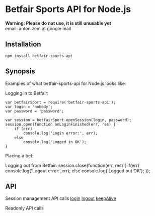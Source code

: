 Betfair Sports API for Node.js
===========================

**Warning: Please do not use, it is still unusable yet**<br>
email: anton.zem at google mail

Installation
------------

    npm install betfair-sports-api

Synopsis
--------

Examples of what betfair-sports-api for Node.js looks like:

Logging in to Betfair:
    
    var betfairSport = require('betfair-sports-api');
    var login = 'nobody';
    var password = 'password';

    var session = betfairSport.openSession(login, password);
    session.open(function onLoginFinished(err, res) {
        if (err) 
            console.log('Login error:', err);
        else
            console.log('Logged in OK');
    }

Placing a bet:

Logging out from Betfair:
        session.close(function(err, res) {
            if(err)
                console.log('Logout error:',err);
            else
                console.log('Logged out OK');
        });
 
API
---

Session management API calls
<a href=#>login</a> 
<a href=#>logout</a> 
<a href=#>keepAlive</a>

Readonly API calls


    




